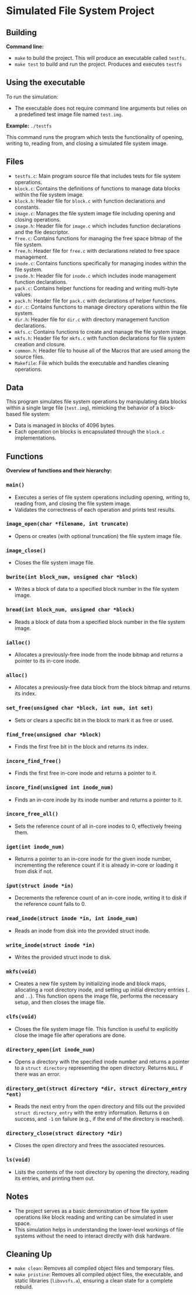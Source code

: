 # Simulated File System Project

## Building

**Command line:**

- `make` to build the project. This will produce an executable called `testfs`.
- `make test` to build and run the project. Produces and executes `testfs`

## Using the executable

To run the simulation:

- The executable does not require command line arguments but relies on a predefined test image file named `test.img`.

**Example:** `./testfs`

This command runs the program which tests the functionality of opening, writing to, reading from, and closing a simulated file system image.

## Files

- `testfs.c`: Main program source file that includes tests for file system operations.
- `block.c`: Contains the definitions of functions to manage data blocks within the file system image.
- `block.h`: Header file for `block.c` with function declarations and constants.
- `image.c`: Manages the file system image file including opening and closing operations.
- `image.h`: Header file for `image.c` which includes function declarations and the file descriptor.
- `free.c`: Contains functions for managing the free space bitmap of the file system.
- `free.h`: Header file for `free.c` with declarations related to free space management.
- `inode.c`: Contains functions specifically for managing inodes within the file system.
- `inode.h`: Header file for `inode.c` which includes inode management function declarations.
- `pack.c`: Contains helper functions for reading and writing multi-byte values.
- `pack.h`: Header file for `pack.c` with declarations of helper functions.
- `dir.c`: Contains functions to manage directory operations within the file system.
- `dir.h`: Header file for `dir.c` with directory management function declarations.
- `mkfs.c`: Contains functions to create and manage the file system image.
- `mkfs.h`: Header file for `mkfs.c` with function declarations for file system creation and closure.
- `common.h`: Header file to house all of the Macros that are used among the source files.
- `Makefile`: File which builds the executable and handles cleaning operations.

## Data

This program simulates file system operations by manipulating data blocks within a single large file (`test.img`), mimicking the behavior of a block-based file system:

- Data is managed in blocks of 4096 bytes.
- Each operation on blocks is encapsulated through the `block.c` implementations.

## Functions

**Overview of functions and their hierarchy:**

### `main()`

- Executes a series of file system operations including opening, writing to, reading from, and closing the file system image.
- Validates the correctness of each operation and prints test results.

### `image_open(char *filename, int truncate)`

- Opens or creates (with optional truncation) the file system image file.

### `image_close()`

- Closes the file system image file.

### `bwrite(int block_num, unsigned char *block)`

- Writes a block of data to a specified block number in the file system image.

### `bread(int block_num, unsigned char *block)`

- Reads a block of data from a specified block number in the file system image.

### `ialloc()`

- Allocates a previously-free inode from the inode bitmap and returns a pointer to its in-core inode.

### `alloc()`

- Allocates a previously-free data block from the block bitmap and returns its index.

### `set_free(unsigned char *block, int num, int set)`

- Sets or clears a specific bit in the block to mark it as free or used.

### `find_free(unsigned char *block)`

- Finds the first free bit in the block and returns its index.

### `incore_find_free()`

- Finds the first free in-core inode and returns a pointer to it.

### `incore_find(unsigned int inode_num)`

- Finds an in-core inode by its inode number and returns a pointer to it.

### `incore_free_all()`

- Sets the reference count of all in-core inodes to 0, effectively freeing them.

### `iget(int inode_num)`

- Returns a pointer to an in-core inode for the given inode number, incrementing the reference count if it is already in-core or loading it from disk if not.

### `iput(struct inode *in)`

- Decrements the reference count of an in-core inode, writing it to disk if the reference count falls to 0.

### `read_inode(struct inode *in, int inode_num)`

- Reads an inode from disk into the provided struct inode.

### `write_inode(struct inode *in)`

- Writes the provided struct inode to disk.

### `mkfs(void)`

- Creates a new file system by initializing inode and block maps, allocating a root directory inode, and setting up initial directory entries (`.` and `..`). This function opens the image file, performs the necessary setup, and then closes the image file.

### `clfs(void)`

- Closes the file system image file. This function is useful to explicitly close the image file after operations are done.

### `directory_open(int inode_num)`

- Opens a directory with the specified inode number and returns a pointer to a `struct directory` representing the open directory. Returns `NULL` if there was an error.

### `directory_get(struct directory *dir, struct directory_entry *ent)`

- Reads the next entry from the open directory and fills out the provided `struct directory_entry` with the entry information. Returns `0` on success, and `-1` on failure (e.g., if the end of the directory is reached).

### `directory_close(struct directory *dir)`

- Closes the open directory and frees the associated resources.

### `ls(void)`

- Lists the contents of the root directory by opening the directory, reading its entries, and printing them out.

## Notes

- The project serves as a basic demonstration of how file system operations like block reading and writing can be simulated in user space.
- This simulation helps in understanding the lower-level workings of file systems without the need to interact directly with disk hardware.

## Cleaning Up

- `make clean`: Removes all compiled object files and temporary files.
- `make pristine`: Removes all compiled object files, the executable, and static libraries (`libvvsfs.a`), ensuring a clean state for a complete rebuild.
